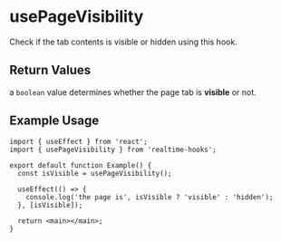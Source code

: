 # usePageVisibility

Check if the tab contents is visible or hidden using this hook.

## Return Values

a `boolean` value determines whether the page tab is **visible** or not.

## Example Usage

```tsx
import { useEffect } from 'react';
import { usePageVisibility } from 'realtime-hooks';

export default function Example() {
  const isVisible = usePageVisibility();

  useEffect(() => {
    console.log('the page is', isVisible ? 'visible' : 'hidden');
  }, [isVisible]);

  return <main></main>;
}
```
